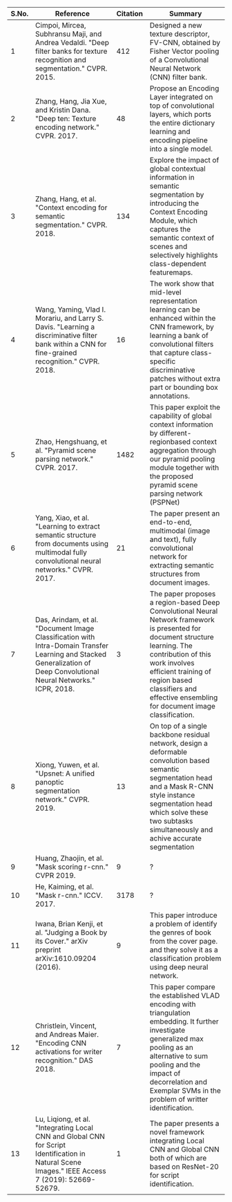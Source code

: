 |S.No.| Reference |Citation |Summary|
|--|--|--|--|
|1|Cimpoi, Mircea, Subhransu Maji, and Andrea Vedaldi. "Deep filter banks for texture recognition and segmentation." CVPR. 2015.|412|Designed a new texture descriptor, FV-CNN, obtained by Fisher Vector pooling of a Convolutional Neural Network (CNN) filter bank.|
|2|Zhang, Hang, Jia Xue, and Kristin Dana. "Deep ten: Texture encoding network." CVPR. 2017.|48|Propose an Encoding Layer integrated on top of convolutional layers, which ports the entire dictionary learning and encoding pipeline into a single model.|
|3|Zhang, Hang, et al. "Context encoding for semantic segmentation." CVPR. 2018.|134|Explore the impact of global contextual information in semantic segmentation by introducing the Context Encoding Module, which captures the semantic context of scenes and selectively highlights class-dependent featuremaps.|
|4|Wang, Yaming, Vlad I. Morariu, and Larry S. Davis. "Learning a discriminative filter bank within a CNN for fine-grained recognition." CVPR. 2018.|16|The work show that mid-level representation learning can be enhanced within the CNN framework, by learning a bank of convolutional filters that capture class-specific discriminative patches without extra part or bounding box annotations.|
|5|Zhao, Hengshuang, et al. "Pyramid scene parsing network." CVPR. 2017.|1482|This paper exploit the capability of global context information by different-regionbased context aggregation through our pyramid pooling module together with the proposed pyramid scene parsing network (PSPNet)|
|6|Yang, Xiao, et al. "Learning to extract semantic structure from documents using multimodal fully convolutional neural networks." CVPR. 2017.|21|The paper present an end-to-end, multimodal (image and text), fully convolutional network for extracting semantic structures from document images.|
|7|Das, Arindam, et al. "Document Image Classification with Intra-Domain Transfer Learning and Stacked Generalization of Deep Convolutional Neural Networks." ICPR, 2018.|3|The paper proposes a region-based Deep Convolutional Neural Network framework is presented for document structure learning. The contribution of this work involves efficient training of region based classifiers and effective ensembling for document image classification.|
|8|Xiong, Yuwen, et al. "Upsnet: A unified panoptic segmentation network." CVPR. 2019.|13| On top of a single backbone residual network, design a deformable convolution based semantic segmentation head and a Mask R-CNN style instance segmentation head which solve these two subtasks simultaneously and achive accurate segmentation|
|9|Huang, Zhaojin, et al. "Mask scoring r-cnn." CVPR 2019.|9|?|
|10|He, Kaiming, et al. "Mask r-cnn." ICCV. 2017.|3178|?|
|11|Iwana, Brian Kenji, et al. "Judging a Book by its Cover." arXiv preprint arXiv:1610.09204 (2016).|9|This paper introduce a problem of identify the genres of book from the cover page. and they solve it as a classification problem using deep neural network.|
|12|Christlein, Vincent, and Andreas Maier. "Encoding CNN activations for writer recognition." DAS 2018.|7|This paper compare the established VLAD encoding with triangulation embedding. It further investigate generalized max pooling as an alternative to sum pooling and the impact of decorrelation and Exemplar SVMs in the problem of writter identification.|
|13|Lu, Liqiong, et al. "Integrating Local CNN and Global CNN for Script Identification in Natural Scene Images." IEEE Access 7 (2019): 52669-52679.|1|The paper presents a novel framework integrating Local CNN and Global CNN both of which are based on ResNet-20 for script identification.|
